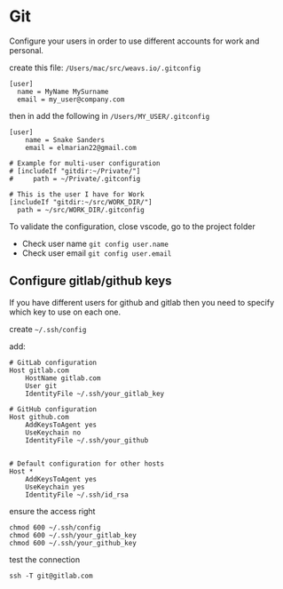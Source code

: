 # Git

Configure your users in order to use different accounts for work and personal.

create this file:
`/Users/mac/src/weavs.io/.gitconfig`

```
[user]
  name = MyName MySurname
  email = my_user@company.com
```

then in add the following in
`/Users/MY_USER/.gitconfig`

```
[user]
	name = Snake Sanders
	email = elmarian22@gmail.com

# Example for multi-user configuration
# [includeIf "gitdir:~/Private/"]
#     path = ~/Private/.gitconfig

# This is the user I have for Work
[includeIf "gitdir:~/src/WORK_DIR/"]
  path = ~/src/WORK_DIR/.gitconfig
```

To validate the configuration, close vscode, go to the project folder

- Check user name `git config user.name`
- Check user email `git config user.email`

## Configure gitlab/github keys

If you have different users for github and gitlab then you 
need to specify which key to use on each one.

create `~/.ssh/config`

add:

```
# GitLab configuration
Host gitlab.com
    HostName gitlab.com
    User git
    IdentityFile ~/.ssh/your_gitlab_key

# GitHub configuration
Host github.com
    AddKeysToAgent yes
    UseKeychain no
    IdentityFile ~/.ssh/your_github


# Default configuration for other hosts
Host *
    AddKeysToAgent yes
    UseKeychain yes
    IdentityFile ~/.ssh/id_rsa    
```

ensure the access right

```
chmod 600 ~/.ssh/config
chmod 600 ~/.ssh/your_gitlab_key
chmod 600 ~/.ssh/your_github_key
```

test the connection 

`ssh -T git@gitlab.com`

